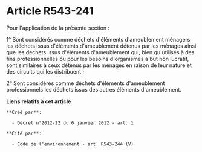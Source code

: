 # Article R543-241

Pour l'application de la présente section :

1° Sont considérés comme déchets d'éléments d'ameublement ménagers les déchets issus d'éléments d'ameublement détenus par les
ménages ainsi que les déchets issus d'éléments d'ameublement qui, bien qu'utilisés à des fins professionnelles ou pour les
besoins d'organismes à but non lucratif, sont similaires à ceux détenus par les ménages en raison de leur nature et des
circuits qui les distribuent ;

2° Sont considérés comme déchets d'éléments d'ameublement professionnels les déchets issus des autres éléments d'ameublement.

**Liens relatifs à cet article**

	**Créé par**:

	  - Décret n°2012-22 du 6 janvier 2012 - art. 1

	**Cité par**:

	  - Code de l'environnement - art. R543-244 (V)

